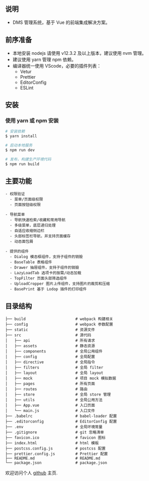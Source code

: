 ## 说明

- DMS 管理系统，基于 Vue 的前端集成解决方案。

## 前序准备

- 本地安装 nodejs 请使用 v12.3.2 及以上版本，建议使用 nvm 管理。
- 建议使用 yarn 管理 npm 依赖。
- 编译器统一使用 VScode，必要的插件列表：
  - Vetur
  - Prettier
  - EditorConfig
  - ESLint

## 安装

### 使用 yarn 或 npm 安装

```bash
# 安装依赖
$ yarn install

# 启动本地服务
$ npm run dev

# 发布，构建生产环境代码
$ npm run build
```

## 主要功能

```
- 权限验证
  - 菜单/页面级权限
  - 页面按钮级权限

- 导航菜单
  - 导航快速检索/收藏和常用导航
  - 多级菜单，底层递归处理
  - 自适应收缩侧边栏
  - 头部标签栏导航，并支持页面缓存
  - 动态面包屑

- 提供的组件
  - Dialog 模态框组件，支持子组件的销毁
  - BaseTable 表格组件
  - Drawer 抽屉组件，支持子组件的销毁
  - LazyLoadTab 选项卡的按需/动态加载
  - TopFilter 页面头部筛选组件
  - UploadCropper 图片上传组件，支持图片的裁剪和压缩
  - BasePrint 基于 Lodop 插件的打印组件
```

## 目录结构

```
├── build                      # webpack 构建相关
├── config                     # webpack 参数配置
├── static                     # 资源文件
├── src                        # 源代码
│   ├── api                    # 所有请求
│   ├── assets                 # 静态资源
│   ├── components             # 全局公用组件
│   ├── config                 # 全局配置
│   ├── directive              # 全局指令
│   ├── filters                # 全局 filter
│   ├── layout                 # 全局 layout
│   ├── mock                   # 项目 mock 模拟数据
│   ├── pages                  # 所有页面
│   ├── routes                 # 路由
│   ├── store                  # 全局 store 管理
│   ├── utils                  # 全局公用方法
│   ├── App.vue                # 入口页面
│   └── main.js                # 入口文件
├── .babelrc                   # babel-loader 配置
├── .editorconfig              # EditorConfig 配置
├── .env                       # 全局环境常量
├── .gitignore                 # git 忽略清单
├── favicon.ico                # favicon 图标
├── index.html                 # html 模板
├── postcss.config.js          # postcss 配置
├── prettier.config.js         # Prettier 配置
├── README.md                  # README.md
└── package.json               # package.json
```

欢迎访问个人 [github](https://github.com/jiaozhiye/) 主页.

